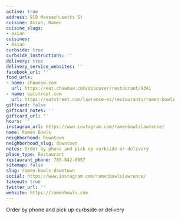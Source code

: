 ```yaml
---
active: true
address: 918 Massachusetts St
cuisine: Asian, Ramen
cuisine_slugs:
- asian
cuisines:
- Asian
curbside: true
curbside_instructions: ''
delivery: true
delivery_service_websites: ''
facebook_url: ''
food_urls:
- name: chownow.com
  url: https://eat.chownow.com/discover/restaurant/9341
- name: eatstreet.com
  url: https://eatstreet.com/lawrence-ks/restaurants/ramen-bowls
giftcard: false
giftcard_notes: ''
giftcard_url: ''
hours: ''
instagram_url: https://www.instagram.com/ramenbowlslawrence/
name: Ramen Bowls
neighborhood: Downtown
neighborhood_slug: downtown
notes: Order by phone and pick up curbside or delivery
place_type: Restaurant
restaurant_phone: 785-842-6957
sitemap: false
slug: ramen-bowls-downtown
social: https://www.instagram.com/ramenbowlslawrence/
takeout: true
twitter_url: ''
website: https://ramenbowls.com
---
```


Order by phone and pick up curbside or delivery